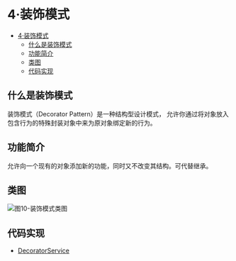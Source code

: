 # 4·装饰模式

- [4·装饰模式](#4装饰模式)
  - [什么是装饰模式](#什么是装饰模式)
  - [功能简介](#功能简介)
  - [类图](#类图)
  - [代码实现](#代码实现)

## 什么是装饰模式
装饰模式（Decorator Pattern）是一种结构型设计模式， 允许你通过将对象放入包含行为的特殊封装对象中来为原对象绑定新的行为。

## 功能简介
允许向一个现有的对象添加新的功能，同时又不改变其结构。可代替继承。

## 类图
![图10-装饰模式类图](images/图10-装饰模式类图.png)

## 代码实现
- [DecoratorService](/src/main/java/com/ly/pattern/decorator/DecoratorService.java)
